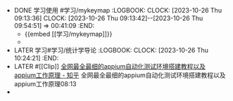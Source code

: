 - DONE 学习使用 #学习/mykeymap
  :LOGBOOK:
  CLOCK: [2023-10-26 Thu 09:13:36]
  CLOCK: [2023-10-26 Thu 09:13:42]--[2023-10-26 Thu 09:54:51] =>  00:41:09
  :END:
	- {{embed [[学习/mykeymap]]}}
	-
- LATER 学习#学习/统计学导论
  :LOGBOOK:
  CLOCK: [2023-10-26 Thu 10:24:21]
  :END:
- LATER #[[Clip]] [全网最全最细的appium自动化测试环境搭建教程以及appium工作原理 - 知乎](https://zhuanlan.zhihu.com/p/142899252)
  全网最全最细的appium自动化测试环境搭建教程以及appium工作原理08:13
-